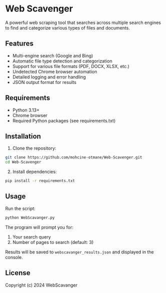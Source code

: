 # Web Scavenger

A powerful web scraping tool that searches across multiple search engines to find and categorize various types of files and documents.

## Features

- Multi-engine search (Google and Bing)
- Automatic file type detection and categorization
- Support for various file formats (PDF, DOCX, XLSX, etc.)
- Undetected Chrome browser automation
- Detailed logging and error handling
- JSON output format for results

## Requirements

- Python 3.13+
- Chrome browser
- Required Python packages (see requirements.txt)

## Installation

1. Clone the repository:
```bash
git clone https://github.com/mohcine-otmane/Web-Scavenger.git
cd Web-Scavenger
```

2. Install dependencies:
```bash
pip install -r requirements.txt
```

## Usage

Run the script:
```bash
python WebScavanger.py
```

The program will prompt you for:
1. Your search query
2. Number of pages to search (default: 3)

Results will be saved to `webscavanger_results.json` and displayed in the console.

## License

Copyright (c) 2024 WebScavanger 